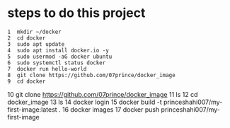 # steps to do this project 
    1  mkdir ~/docker
    2  cd docker
    3  sudo apt update
    4  sudo apt install docker.io -y
    5  sudo usermod -aG docker ubuntu
    6  sudo systemctl status docker
    7  docker run hello-world
    8  git clone https://github.com/07prince/docker_image
    9  cd docker
   10  git clone https://github.com/07prince/docker_image
   11  ls
   12  cd docker_image
   13  ls
   14  docker login
   15  docker build -t princeshahi007/my-first-image:latest .
   16  docker images
   17  docker push princeshahi007/my-first-image
